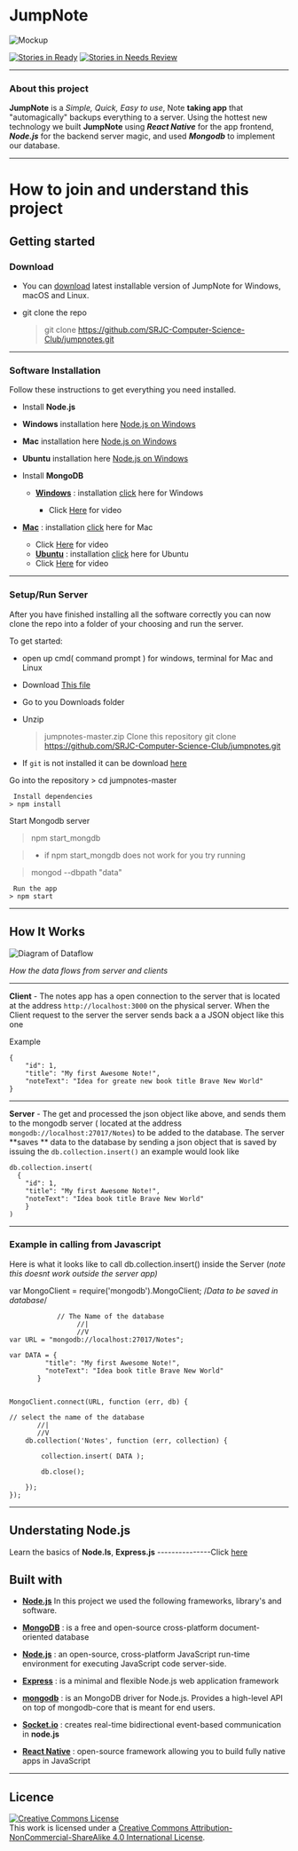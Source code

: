 
# JumpNote

![Mockup](https://i.imgur.com/f2sGV4e.png)

[![Stories in Ready][Issues In Progress]][Waffle.io] [![Stories in Needs Review][Issues Needs Review]][Waffle.io]

---------------
### About this project


**JumpNote** is a *Simple, Quick, Easy to use*, Note **taking app** that "automagically"  backups everything to a server.
Using the hottest new technology we built **JumpNote** using ***React Native*** for the app frontend, ***Node.js*** for the backend server magic, and used ***Mongodb*** to implement our database.  


----------

# How to join and understand this project

## Getting started

### Download

- You can [download](https://github.com/SRJC-Computer-Science-Club/jumpnotes/archive/master.zip) latest installable version of JumpNote for Windows, macOS and Linux.

- git clone the repo

   > git clone https://github.com/SRJC-Computer-Science-Club/jumpnotes.git

-----------
### Software Installation

Follow these instructions to get everything you need installed.

- Install **Node.js**
 -  **Windows** installation here [Node.js on Windows] 

 -  **Mac** installation here [Node.js on Windows]
 
 -  **Ubuntu** installation here [Node.js on Windows] 

- Install **MongoDB**

  -  **[Windows](https://www.mongodb.com/download-center?jmp=nav#community)** :  installation  [click](https://stackoverflow.com/questions/2404742/how-to-install-mongodb-on-windows#20189138) here for Windows

     -  Click [Here](https://www.lynda.com/Moodle-tutorials/Install-MongoDB-Windows/573253/611677-4.html) for video
 -  **[Mac](https://www.mongodb.com/download-center?jmp=nav#community)** :   installation  [click](https://treehouse.github.io/installation-guides/mac/mongo-mac.html) here for Mac


     - Click [Here](https://www.youtube.com/watch?v=-GE2DpwfbW0) for video
    -  **[Ubuntu](https://www.mongodb.com/download-center?jmp=nav#community)** :   installation  [click]( https://www.howtoforge.com/tutorial/install-mongodb-on-ubuntu-16.04/) here for Ubuntu
     -  Click [Here](https://www.youtube.com/watch?v=-GE2DpwfbW0) for video

--------------------
### Setup/Run Server
 
 After you have finished installing all the software correctly you can now
 clone the repo into a folder of your choosing and run the server.

To get started:

- open up cmd( command prompt ) for windows, terminal for Mac and Linux
- Download [This file](https://github.com/SRJC-Computer-Science-Club/jumpnotes/archive/master.zip)
-  Go to you Downloads folder
-  Unzip  
   >jumpnotes-master.zip
      Clone this repository
    > git clone https://github.com/SRJC-Computer-Science-Club/jumpnotes.git
    
  -  If `git` is not installed it can be download [here](https://desktop.github.com/)
  
 Go into the repository
    > cd jumpnotes-master
    
     Install dependencies
    > npm install
    
   Start Mongodb server
   >npm start_mongdb
   
  > - if npm start_mongdb does not work for you try running
  
  > mongod --dbpath "data"
   
     Run the app
    > npm start
   


  
----------
How It Works
-------
![Diagram of Dataflow](https://i.imgur.com/MgbII7K.png)

*How the data flows from server and clients*

---
**Client** - The notes app has a open connection to the server that is located at the address `http://localhost:3000` on the physical server.
When the Client request to the server the server sends back a a JSON object like this one

Example
```
{
    "id": 1,
    "title": "My first Awesome Note!",
    "noteText": "Idea for greate new book title Brave New World"
}
```
---
**Server** - The get and processed the json object like above, and  sends them to the mongodb 
server ( located at the address `mongodb://localhost:27017/Notes`) to be added to the database. 
  The server **saves ** data to the database by sending a json object that is saved by issuing the `db.collection.insert()` an example would look like
  
    db.collection.insert(
      {
        "id": 1,
        "title": "My first Awesome Note!", 
        "noteText": "Idea book title Brave New World" 
        }
    )

---
### Example in calling from Javascript

Here is what it looks like to call db.collection.insert() inside the Server (*note this doesnt work outside the server app)*
  

  var MongoClient = require('mongodb').MongoClient;
  /*Data to be saved in database*/  
    
                // The Name of the database
                     //|    
                     //V
    var URL = "mongodb://localhost:27017/Notes";
  
    var DATA = {
             "title": "My first Awesome Note!", 
             "noteText": "Idea book title Brave New World" 
           }
           
        
    MongoClient.connect(URL, function (err, db) {
   
    // select the name of the database
           //|    
           //V
        db.collection('Notes', function (err, collection) {
            
            collection.insert( DATA );
            
            db.close();
            
        });          
    });
  
-------
Understating Node.js
---------------------

Learn the basics of **Node.ls**, **Express.js**  ---------------Click [here](https://www.rithmschool.com/courses/node-express-fundamentals/introduction-to-node-js)

Built with
----------

- **[Node.js](https://nodejs.org/)**
In this project we used the following frameworks, library's and software.

- **[MongoDB](https://www.mongodb.com/)** : is a free and open-source cross-platform document-oriented database
- **[Node.js](https://nodejs.org/)** :  an open-source, cross-platform JavaScript run-time environment for executing JavaScript code server-side.
 - **[Express](https://expressjs.com/)** : is a minimal and flexible Node.js web application framework
 -  **[mongodb](https://www.npmjs.com/package/mongodb)** : is an MongoDB driver for Node.js. Provides a high-level API on top of mongodb-core that is meant for end users.
 -  **[Socket.io](https://socket.io/)** : creates real-time bidirectional event-based communication in **node.js**
-  **[React Native](https://facebook.github.io/react-native/)** : open-source framework allowing you to build fully native apps in JavaScript  

----------

Licence
----------
<a rel="license" href="http://creativecommons.org/licenses/by-nc-sa/4.0/"><img alt="Creative Commons License" style="border-width:0" src="https://i.creativecommons.org/l/by-nc-sa/4.0/88x31.png" /></a><br />This work is licensed under a <a rel="license" href="http://creativecommons.org/licenses/by-nc-sa/4.0/">Creative Commons Attribution-NonCommercial-ShareAlike 4.0 International License</a>.





[Waffle.io]:https://waffle.io/SRJC-Computer-Science-Club/cs-app-react-native
[Issues Ready]:https://badge.waffle.io/SRJC-Computer-Science-Club/cs-app-react-native.png?label=issues&title=Ready
[Issues In Progress]:https://badge.waffle.io/SRJC-Computer-Science-Club/cs-app-react-native.png?label=in+progress&title=In-Progress
[Issues Needs Review]:https://badge.waffle.io/SRJC-Computer-Science-Club/cs-app-react-native.png?label=needs+review&title=Needs+Review

[React]:https://facebook.github.io/react-native/docs/getting-started.html
[Node.js on Windows]:http://blog.teamtreehouse.com/install-node-js-npm-windows
[Node.js on Mac]:http://blog.teamtreehouse.com/install-node-js-npm-mac
[Node.js on Ubuntu]:https://www.digitalocean.com/community/tutorials/how-to-install-node-js-on-ubuntu-16-04








